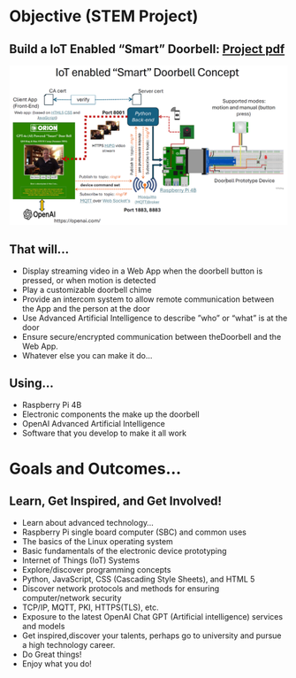 # Objective (STEM Project) 
## Build a IoT Enabled “Smart” Doorbell: <a href="./docs/RingandRun-Final.pdf"> Project pdf </a>

<div><img src="./smartdoorbell.png" /></div>

## That will...
- Display streaming video in a Web App when the doorbell button is pressed, or when motion is detected
- Play a customizable doorbell chime
- Provide an intercom system to allow remote communication between the App and the person at the door
- Use Advanced Artificial Intelligence to describe ”who” or “what” is at the door
- Ensure secure/encrypted communication between theDoorbell and the Web App.
- Whatever else you can make it do…
## Using...
- Raspberry Pi 4B
- Electronic components the make up the doorbell
- OpenAI Advanced Artificial Intelligence
- Software that you develop to make it all work

# Goals and Outcomes...
## Learn, Get Inspired, and Get Involved!
- Learn about advanced technology…
- Raspberry Pi single board computer (SBC) and common uses
- The basics of the Linux operating system
- Basic fundamentals of the electronic device prototyping
- Internet of Things (IoT) Systems
- Explore/discover programming concepts
- Python, JavaScript, CSS (Cascading Style Sheets), and HTML 5
- Discover network protocols and methods for ensuring computer/network security
- TCP/IP, MQTT, PKI, HTTPS(TLS), etc.
- Exposure to the latest OpenAI Chat GPT (Artificial intelligence) services and models
- Get inspired,discover your talents, perhaps go to university and pursue a high technology career.
- Do Great things!
- Enjoy what you do!

 
